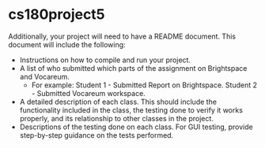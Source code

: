 # cs180project5
Additionally, your project will need to have a README document. This document will include the following:

* Instructions on how to compile and run your project.
* A list of who submitted which parts of the assignment on Brightspace and Vocareum. 
  * For example: Student 1 - Submitted Report on Brightspace. Student 2 - Submitted Vocareum workspace.
* A detailed description of each class. This should include the functionality included in the class, the testing done to verify it works properly, and its relationship to other classes in the project. 
* Descriptions of the testing done on each class. For GUI testing, provide step-by-step guidance on the tests performed.
